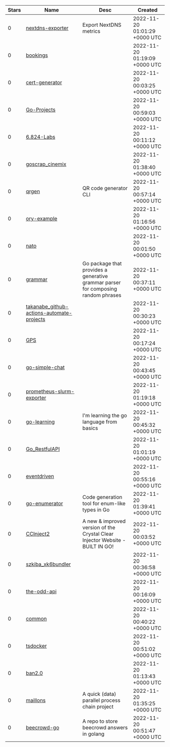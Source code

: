 | Stars | Name | Desc | Created | 
| ----- | ------- | ------------- | ------------- |
| 0 | [nextdns-exporter](https://github.com/raylas/nextdns-exporter) | Export NextDNS metrics | 2022-11-20 01:01:29 +0000 UTC |
| 0 | [bookings](https://github.com/bdistler83/bookings) |  | 2022-11-20 01:19:09 +0000 UTC |
| 0 | [cert-generator](https://github.com/chenliu1993/cert-generator) |  | 2022-11-20 00:03:25 +0000 UTC |
| 0 | [Go-Projects](https://github.com/Heartless-Caesar/Go-Projects) |  | 2022-11-20 00:59:03 +0000 UTC |
| 0 | [6.824-Labs](https://github.com/liu-hantong/6.824-Labs) |  | 2022-11-20 00:11:12 +0000 UTC |
| 0 | [goscrap_cinemix](https://github.com/oleve2/goscrap_cinemix) |  | 2022-11-20 01:38:40 +0000 UTC |
| 0 | [qrgen](https://github.com/bradj/qrgen) | QR code generator CLI | 2022-11-20 00:57:14 +0000 UTC |
| 0 | [ory-example](https://github.com/wgbdev/ory-example) |  | 2022-11-20 01:16:56 +0000 UTC |
| 0 | [nato](https://github.com/niradler/nato) |  | 2022-11-20 00:01:50 +0000 UTC |
| 0 | [grammar](https://github.com/japmimaviessu/grammar) | Go package that provides a generative grammar parser for composing random phrases | 2022-11-20 00:37:11 +0000 UTC |
| 0 | [takanabe_github-actions-automate-projects](https://github.com/actions-marketplace-validations/takanabe_github-actions-automate-projects) |  | 2022-11-20 00:30:23 +0000 UTC |
| 0 | [GPS](https://github.com/Com1Software/GPS) |  | 2022-11-20 00:17:24 +0000 UTC |
| 0 | [go-simple-chat](https://github.com/michelbernardods/go-simple-chat) |  | 2022-11-20 00:43:45 +0000 UTC |
| 0 | [prometheus-slurm-exporter](https://github.com/lcrownover/prometheus-slurm-exporter) |  | 2022-11-20 01:19:18 +0000 UTC |
| 0 | [go-learning](https://github.com/koma52/go-learning) | I'm learning the go language from basics | 2022-11-20 00:45:32 +0000 UTC |
| 0 | [Go_RestfulAPI](https://github.com/svott03/Go_RestfulAPI) |  | 2022-11-20 01:01:19 +0000 UTC |
| 0 | [eventdriven](https://github.com/ihsanbudiman/eventdriven) |  | 2022-11-20 00:55:16 +0000 UTC |
| 0 | [go-enumerator](https://github.com/panicrx/go-enumerator) | Code generation tool for enum-like types in Go | 2022-11-20 01:39:41 +0000 UTC |
| 0 | [CCInject2](https://github.com/FM1337/CCInject2) | A new & improved version of the Crystal Clear Injector Website - BUILT IN GO! | 2022-11-20 00:03:52 +0000 UTC |
| 0 | [szkiba_xk6bundler](https://github.com/actions-marketplace-validations/szkiba_xk6bundler) |  | 2022-11-20 00:36:58 +0000 UTC |
| 0 | [the-odd-api](https://github.com/adeniyistephen/the-odd-api) |  | 2022-11-20 00:16:09 +0000 UTC |
| 0 | [common](https://github.com/zhao-annan/common) |  | 2022-11-20 00:40:22 +0000 UTC |
| 0 | [tsdocker](https://github.com/mewil/tsdocker) |  | 2022-11-20 00:51:02 +0000 UTC |
| 0 | [ban2.0](https://github.com/Jette12161/ban2.0) |  | 2022-11-20 01:13:43 +0000 UTC |
| 0 | [maillons](https://github.com/mxyns/maillons) | A quick (data) parallel process chain project | 2022-11-20 01:35:25 +0000 UTC |
| 0 | [beecrowd-go](https://github.com/totallynotfe/beecrowd-go) | A repo to store beecrowd answers in golang | 2022-11-20 00:51:47 +0000 UTC |


